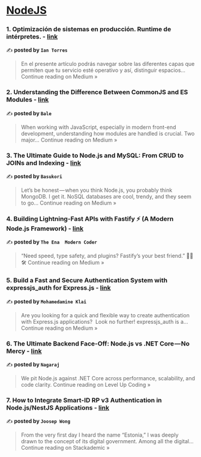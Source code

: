 
<h1><a href=https://medium.com/tag/nodejs/recommended target="_blank" rel="noopener noreferrer">NodeJS</a></h1>
<h3>1. Optimización de sistemas en producción. Runtime de intérpretes. - <a href="https://medium.com/@itorrestp/optimizaci%C3%B3n-de-sistemas-en-producci%C3%B3n-runtime-de-int%C3%A9rpretes-c0fe02150e54?source=rss------nodejs-5" target="_blank" rel="noopener noreferrer">link</a></h3>

✍️ **posted by `Ian Torres`**

<blockquote>En el presente artículo podrás navegar sobre las diferentes capas que permiten que tu servicio esté operativo y así, distinguir espacios…
Continue reading on Medium »</blockquote>

<h3>2. Understanding the Difference Between CommonJS and ES Modules - <a href="https://medium.com/@bloodturtle/understanding-the-difference-between-commonjs-and-es-modules-5c7262370770?source=rss------nodejs-5" target="_blank" rel="noopener noreferrer">link</a></h3>

✍️ **posted by `Bale`**

<blockquote>When working with JavaScript, especially in modern front-end development, understanding how modules are handled is crucial. Two major…
Continue reading on Medium »</blockquote>

<h3>3. The Ultimate Guide to Node.js and MySQL: From CRUD to JOINs and Indexing - <a href="https://medium.com/@basukori8463/the-ultimate-guide-to-node-js-and-mysql-from-crud-to-joins-and-indexing-38ef062ca006?source=rss------nodejs-5" target="_blank" rel="noopener noreferrer">link</a></h3>

✍️ **posted by `Basukori`**

<blockquote>Let’s be honest — when you think Node.js, you probably think MongoDB. I get it. NoSQL databases are cool, trendy, and they seem to go…
Continue reading on Medium »</blockquote>

<h3>4.  Building Lightning-Fast APIs with Fastify ⚡ (A Modern Node.js Framework) - <a href="https://medium.com/@TheEnaModernCoder/building-lightning-fast-apis-with-fastify-a-modern-node-js-framework-850a4279397d?source=rss------nodejs-5" target="_blank" rel="noopener noreferrer">link</a></h3>

✍️ **posted by `The Ena  Modern Coder`**

<blockquote>“Need speed, type safety, and plugins? Fastify’s your best friend.” 🧑‍🚀🛠️
Continue reading on Medium »</blockquote>

<h3>5. Build a Fast and Secure Authentication System with expressjs_auth for Express.js - <a href="https://medium.com/@mohamedamine.klai/build-a-fast-and-secure-authentication-system-with-expressjs-auth-for-express-js-389e333ec37d?source=rss------nodejs-5" target="_blank" rel="noopener noreferrer">link</a></h3>

✍️ **posted by `Mohamedamine Klai`**

<blockquote>Are you looking for a quick and flexible way to create authentication with Express.js applications?
 Look no further! expressjs_auth is a…
Continue reading on Medium »</blockquote>

<h3>6. The Ultimate Backend Face-Off: Node.js vs .NET Core — No Mercy - <a href="https://levelup.gitconnected.com/the-ultimate-backend-face-off-node-js-vs-net-core-no-mercy-7d4585ef7e5b?source=rss------nodejs-5" target="_blank" rel="noopener noreferrer">link</a></h3>

✍️ **posted by `Nagaraj`**

<blockquote>We pit Node.js against .NET Core across performance, scalability, and code clarity.
Continue reading on Level Up Coding »</blockquote>

<h3>7. How to Integrate Smart-ID RP v3 Authentication in Node.js/NestJS Applications - <a href="https://blog.stackademic.com/how-to-integrate-smart-id-rp-v3-authentication-in-node-js-nestjs-applications-a136e6942a3c?source=rss------nodejs-5" target="_blank" rel="noopener noreferrer">link</a></h3>

✍️ **posted by `Joosep Wong`**

<blockquote>From the very first day I heard the name “Estonia,” I was deeply drawn to the concept of its digital government. Among all the digital…
Continue reading on Stackademic »</blockquote>

